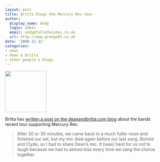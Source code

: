 ```yaml
---
layout: post
title: Britta blogs the Mercury Rev tour
author:
  display_name: Andy
  login: admin
  email: andy@fullofwishes.co.uk
  url: http://www.grange85.co.uk
date: '2008-12-12'
categories:
- news
- dean & britta
- other people's blogs
---
```

<div class="imagebox-a"><a title="Dean & Britta share a mic, by brilliancy" alt="Dean & Britta share a mic, by brilliancy" href="http://www.flickr.com/photos/brilliancy/3093859365/"><img src="https://farm4.static.flickr.com/3254/3093859365_c67355ec35_m.jpg" height="135"></a></div>
<p>Britta has <a href="https://web.archive.org/web/20081212+/http://www.deanandbritta.com/blog/?p=194">written a post on the deanandbritta.com blog</a> about the bands recent tour supporting Mercury Rev.</p>
<blockquote><p>After 20 or 30 minutes, we came back to a much fuller room and finished our set, but my mic died again before our last song, Bonnie and Clyde, so I had to share Dean’s mic. It [was] hard for us not to laugh because we had to almost kiss every time we sang the chorus together</p></blockquote>
